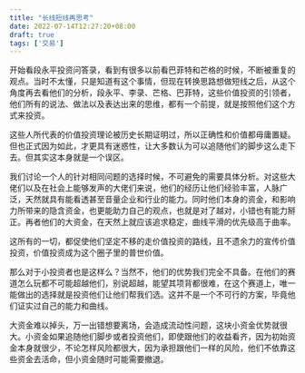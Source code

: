 ```yaml
---
title: "长线短线再思考"
date: 2022-07-14T12:27:20+08:00
draft: true
tags: ['交易']
---
```


开始看段永平投资问答录，看到有很多以前看巴菲特和芒格的时候，不断被重复的观点。当时不太懂，只是知道有这个事情，但现在转换思路想做短线之后，从这个角度再去看他们的分析，段永平、李录、芒格、巴菲特，这些价值投资的引领者，他们所有的说法、做法以及表达出来的思维，都有一个前提，就是按照他们这个方式来投资。

这些人所代表的价值投资理论被历史长期证明过，所以正确性和价值都毋庸置疑。但也正式因为如此，才更具有迷惑性，让大多数认为可以追随他们的脚步这么走下去。但其实这本身就是一个误区。

我们讨论一个人的针对相同问题的选择时候，不可避免的需要具体分析。对这些大佬们以及在社会上能够发声的大佬们来说，他们的经历让他们经验丰富，人脉广泛，天然就具有能看透甚至音量企业和行业的能力。同时他们本身的资金，和影响力所带来的隐含资金，也更能助力自己的观点，也就是对了越对，小错也有能力掰正。再者他们的大资金，在天然上就应该追求稳定，曲线平滑的优先级高于曲率。

这所有的一切，都促使他们坚定不移的走价值投资的路线，且不遗余力的宣传价值投资，价值投资成为这个圈子里的普世价值。

那么对于小投资者也是这样么？当然不，他们的优势我们完全不具备。在他们的赛道怎么玩都不可能超越他们，别说超越，能望其项背都很难，在这个赛道上，唯一能做出的选择就是投资他们让他们帮我们选。这并不是一个不可行的方案，毕竟他们证实过自己的能力和曲线。

大资金难以掉头，万一出错想要离场，会造成流动性问题，这块小资金优势就很大。小资金如果追随他们脚步或者投资他们，即使跟他们的收益看齐，因为初始资金本身就很少，不论怎样风险都很大，因为承担跟他们一样的风险，他们不依靠这些资金去活命，但小资金随时可能需要撤退。